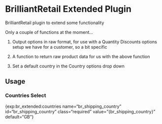 BrilliantRetail Extended Plugin
===========

BrilliantRetail plugin to extend some functionality

Only a couple of functions at the moment...

1) Output options in raw format, for use with a Quantity Discounts options setup we have for a customer, so a bit specific

2) A function to return raw product data for us with the above function

3) Set a default country in the Country options drop down


Usage
------------

### Countries Select
{exp:br_extended:countries name=“br_shipping_country” id=“br_shipping_country” class=“required” value=”{br_shipping_country}” default=“GB”}
		